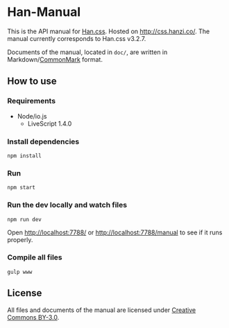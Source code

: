 
# Han-Manual
This is the API manual for [Han.css][han-css]. Hosted on <http://css.hanzi.co/>. The manual currently corresponds to Han.css v3.2.7.

Documents of the manual, located in `doc/`, are written in Markdown/[CommonMark][stmd] format.

[han-css]: https://github.com/ethantw/Han
[stmd]: http://commonmark.org

## How to use
### Requirements

- Node/io.js
    - LiveScript 1.4.0

### Install dependencies
```
npm install
```

### Run
```
npm start
```

### Run the dev locally and watch files
```
npm run dev
```
Open <http://localhost:7788/> or <http://localhost:7788/manual> to see if it runs properly.

### Compile all files
```
gulp www
```

## License
All files and documents of the manual are licensed under [Creative Commons BY-3.0][cc-by].

[cc-by]: https://creativecommons.org/licenses/by/3.0/

